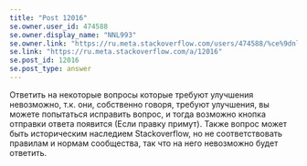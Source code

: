 ```yaml
---
title: "Post 12016"
se.owner.user_id: 474588
se.owner.display_name: "ΝNL993"
se.owner.link: "https://ru.meta.stackoverflow.com/users/474588/%ce%9dnl993"
se.link: "https://ru.meta.stackoverflow.com/a/12016"
se.post_id: 12016
se.post_type: answer
---
```

<p>Ответить на некоторые вопросы которые требуют улучшения невозможно, т.к. они, собственно говоря, требуют улучшения, вы можете попытаться исправить вопрос, и тогда возможно кнопка отправки ответа появится (Если правку примут). Также вопрос может быть историческим наследием Stackoverflow, но не соответствовать правилам и нормам сообщества, так что на него невозможно будет ответить.</p>
